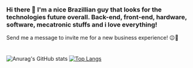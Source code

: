 ### Hi there 👋 I'm a nice Brazillian guy that looks for the technologies future overall. Back-end, front-end, hardware, software, mecatronic stuffs and i love everything!
Send me a message to invite me for a new business experience! 😉🤖
#


 ![Anurag's GitHub stats](https://github-readme-stats.vercel.app/api?username=lukas-burda&show_icons=true&theme=dracula)
 [![Top Langs](https://github-readme-stats.vercel.app/api/top-langs/?username=anuraghazra&layout=compact)](https://github.com/lukas-burda/github-readme-stats)



